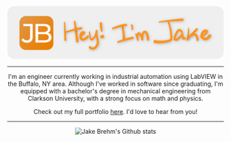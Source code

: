 <p align="center">
    <br>
    <img src="https://github.com/jakebrehm/jakebrehm/blob/master/img/banner.png" alt="Jake Brehm's Banner"/>
    <!-- <img src="https://github.com/jakebrehm/jakebrehm/blob/master/img/logo.png" width="100" alt="Personal Portfolio Logo"/> -->
</p>

<!-- <h1 align="center">Hey, I'm Jake 👋🏻</h1> -->

---

<p align="center">
    I'm an engineer currently working in industrial automation using LabVIEW in the Buffalo, NY area. Although I've worked in software since graduating, I'm equipped with a bachelor's degree in mechanical engineering from Clarkson University, with a strong focus on math and physics. 
</p>

<p align="center">
    Check out my full portfolio <a href="https://jakebrehm.com/">here</a>. I'd love to hear from you!
</p>

---

<p align="center">
    <img src="https://github-readme-stats.vercel.app/api?username=jakebrehm&count_private=true&hide_title=true&show_icons=true&title_color=EA7E02&bg_color=EFEFEF&icon_color=EA7E02" alt="Jake Brehm's Github stats"/>
</p>
